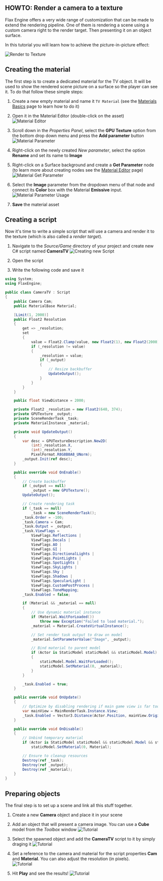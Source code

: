 ## HOWTO: Render a camera to a texture

Flax Engine offers a very wide range of customization that can be made to extend the rendering pipeline. One of them is rendering a scene using a custom camera right to the render target. Then presenting it on an object surface.

In this tutorial you will learn how to achieve the picture-in-picture effect:

![Render to Texture](media/picture-in-picture.png)

## Creating the material

The first step is to create a dedicated material for the TV object. It will be used to show the rendered scene picture on a surface so the player can see it. To do that follow these simple steps:

1. Create a new empty material and name it `TV Material` (see the [Materials Basics](../materials/basics/index.md) page to learn how to do it)

2. Open it in the Material Editor (double-click on the asset)
   ![Material Editor](media/picture-in-picture-2.jpg)

3. Scroll down in the *Properties Panel*, select the **GPU Texture** option from the bottom drop down menu and press the **Add parameter** button
   <br>![Material Parameter](media/picture-in-picture-3.jpg)

4. Right-click on the newly created *New parameter*, select the option **Rename** and set its name to **Image**

5. Right-click on a Surface background and create a **Get Parameter** node (to learn more about creating nodes see the [Material Editor](../materials/material-editor/index.md) page)
   ![Material Get Parameter](media/picture-in-picture-4.jpg)

6. Select the **Image** parameter from the dropdown menu of that node and connect its **Color** box with the Material **Emissive** input.
   <br>![Material Parameter Usage](media/picture-in-picture-5.jpg)

7. **Save** the material asset

## Creating a script

Now it's time to write a simple script that will use a camera and render it to the texture (which is also called a *render target*).

1. Navigate to the *Source/Game* directory of your project and create new C# script named **CameraTV**
   ![Creating new Script](media/picture-in-picture-6.jpg)

2. Open the script

3. Write the following code and save it

```cs
using System;
using FlaxEngine;

public class CameraTV : Script
{
    public Camera Cam;
    public MaterialBase Material;

    [Limit(1, 2000)]
    public Float2 Resolution
    {
        get => _resolution;
        set
        {
            value = Float2.Clamp(value, new Float2(1), new Float2(2000));
            if (_resolution != value)
            {
                _resolution = value;
                if (_output)
                {
                    // Resize backbuffer
                    UpdateOutput();
                }
            }
        }
    }

    public float ViewDistance = 2000;

    private Float2 _resolution = new Float2(640, 374);
    private GPUTexture _output;
    private SceneRenderTask _task;
    private MaterialInstance _material;

    private void UpdateOutput()
    {
        var desc = GPUTextureDescription.New2D(
            (int)_resolution.X,
            (int)_resolution.Y,
            PixelFormat.R8G8B8A8_UNorm);
        _output.Init(ref desc);
    }

    public override void OnEnable()
    {
        // Create backbuffer
        if (_output == null)
            _output = new GPUTexture();
        UpdateOutput();

        // Create rendering task
        if (_task == null)
            _task = new SceneRenderTask();
        _task.Order = -100;
        _task.Camera = Cam;
        _task.Output = _output;
        _task.ViewFlags = 
            ViewFlags.Reflections | 
            ViewFlags.Decals | 
            ViewFlags.AO | 
            ViewFlags.GI | 
            ViewFlags.DirectionalLights | 
            ViewFlags.PointLights | 
            ViewFlags.SpotLights | 
            ViewFlags.SkyLights | 
            ViewFlags.Sky | 
            ViewFlags.Shadows | 
            ViewFlags.SpecularLight | 
            ViewFlags.CustomPostProcess | 
            ViewFlags.ToneMapping;
        _task.Enabled = false;

        if (Material && _material == null)
        {
            // Use dynamic material instance
            if (Material.WaitForLoaded())
                throw new Exception("Failed to load material.");
            _material = Material.CreateVirtualInstance();

            // Set render task output to draw on model
            _material.SetParameterValue("Image", _output);

            // Bind material to parent model
            if (Actor is StaticModel staticModel && staticModel.Model)
            {
                staticModel.Model.WaitForLoaded();
                staticModel.SetMaterial(0, _material);
            }
        }

        _task.Enabled = true;
    }

    public override void OnUpdate()
    {
        // Optimize by disabling rendering if main game view is far too far
        var mainView = MainRenderTask.Instance.View;
        _task.Enabled = Vector3.Distance(Actor.Position, mainView.Origin + mainView.Position) <= ViewDistance;
    }

    public override void OnDisable()
    {
        // Unbind temporary material
        if (Actor is StaticModel staticModel && staticModel.Model && staticModel.Model.IsLoaded)
            staticModel.SetMaterial(0, Material);

        // Ensure to cleanup resources
        Destroy(ref _task);
        Destroy(ref _output);
        Destroy(ref _material);
    }
}
```

## Preparing objects

The final step is to set up a scene and link all this stuff together.

1. Create a new **Camera** object and place it in your scene
2. Add an object that will present a camera image. You can use a **Cube** model from the *Toolbox* window
   ![Tutorial](media/picture-in-picture-7.jpg)

3. Select the spawned object and add the **CameraTV** script to it by simply draging it
   ![Tutorial](media/picture-in-picture-8.jpg)

4. Set a reference to the camera and material for the script properties **Cam** and **Material**. You can also adjust the resolution (in pixels).
   <br>![Tutorial ](media/picture-in-picture-9.jpg)

5. Hit **Play** and see the results!
   ![Tutorial ](media/picture-in-picture-10.jpg)
